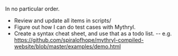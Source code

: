 In no particular order.

  - Review and update all items in scripts/
  - Figure out how I can do test cases with Mythryl.
  - Create a syntax cheat sheet, and use that as a todo list.
  -- e.g. https://github.com/spiralofhope/mythryl-compiled-website/blob/master/examples/demo.html
